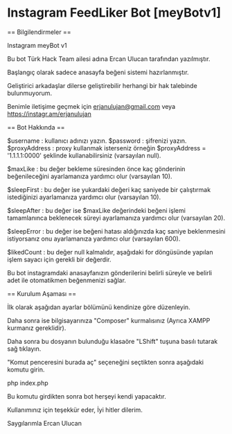 # Instagram FeedLiker Bot [meyBotv1]


== Bilgilendirmeler ==

Instagram meyBot v1

Bu bot Türk Hack Team ailesi adına Ercan Ulucan tarafından yazılmıştır.

Başlangıç olarak sadece anasayfa beğeni sistemi hazırlanmıştır.

Geliştirici arkadaşlar dilerse geliştirebilir herhangi bir hak talebinde bulunmuyorum.

Benimle iletişime geçmek için erjanulujan@gmail.com veya https://instagr.am/erjanulujan



== Bot Hakkında ==

$username : kullanıcı adınızı yazın.
$password : şifrenizi yazın.
$proxyAddress : proxy kullanmak isterseniz örneğin $proxyAddress = '1.1.1.1:0000' şeklinde kullanabilirsiniz (varsayılan null).

$maxLike : bu değer bekleme süresinden önce kaç gönderinin beğenileceğini ayarlamanıza yardımcı olur (varsayılan 10).

$sleepFirst : bu değer ise yukardaki değeri kaç saniyede bir çalıştırmak istediğinizi ayarlamanıza yardımcı olur (varsayılan 10).

$sleepAfter : bu değer ise $maxLike değerindeki beğeni işlemi tamamlanınca beklenecek süreyi ayarlamanıza yardımcı olur (varsayılan 20).

$sleepError : bu değer ise beğeni hatası aldığınızda kaç saniye beklenmesini istiyorsanız onu ayarlamanıza yardımcı olur (varsayılan 600).

$likedCount : bu değer null kalmalıdır, aşağıdaki for döngüsünde yapılan işlem sayacı için gerekli bir değerdir.


Bu bot instagramdaki anasayfanızın gönderilerini belirli süreyle ve belirli adet ile otomatikmen beğenmenizi sağlar.




== Kurulum Aşaması ==

İlk olarak aşağıdan ayarlar bölümünü kendinize göre düzenleyin.

Daha sonra ise bilgisayarınıza "Composer" kurmalısınız (Ayrıca XAMPP kurmanız gereklidir).

Daha sonra bu dosyanın bulunduğu klasaöre "LShift" tuşuna basılı tutarak sağ tıklayın.

"Komut penceresini burada aç" seçeneğini seçtikten sonra aşağıdaki komutu girin.


php index.php

Bu komutu girdikten sonra bot herşeyi kendi yapacaktır.


Kullanımınız için teşekkür eder, İyi hitler dilerim.

Saygılarımla Ercan Ulucan

